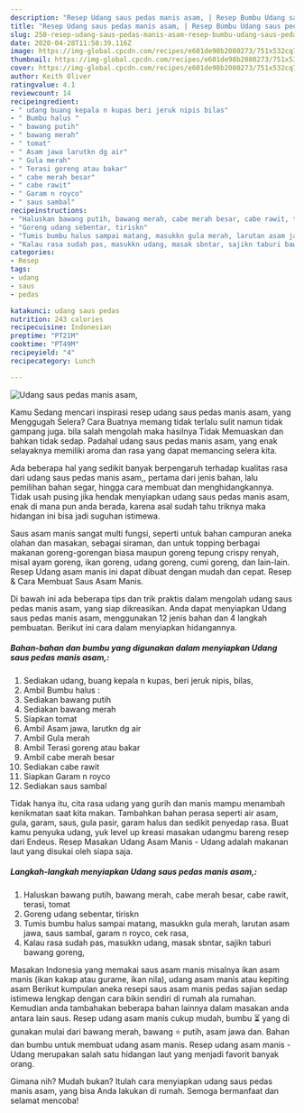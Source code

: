 ```yaml
---
description: "Resep Udang saus pedas manis asam, | Resep Bumbu Udang saus pedas manis asam, Yang Mudah Dan Praktis"
title: "Resep Udang saus pedas manis asam, | Resep Bumbu Udang saus pedas manis asam, Yang Mudah Dan Praktis"
slug: 250-resep-udang-saus-pedas-manis-asam-resep-bumbu-udang-saus-pedas-manis-asam-yang-mudah-dan-praktis
date: 2020-04-28T11:58:39.116Z
image: https://img-global.cpcdn.com/recipes/e601de98b2080273/751x532cq70/udang-saus-pedas-manis-asam-foto-resep-utama.jpg
thumbnail: https://img-global.cpcdn.com/recipes/e601de98b2080273/751x532cq70/udang-saus-pedas-manis-asam-foto-resep-utama.jpg
cover: https://img-global.cpcdn.com/recipes/e601de98b2080273/751x532cq70/udang-saus-pedas-manis-asam-foto-resep-utama.jpg
author: Keith Oliver
ratingvalue: 4.1
reviewcount: 14
recipeingredient:
- " udang buang kepala n kupas beri jeruk nipis bilas"
- " Bumbu halus "
- " bawang putih"
- " bawang merah"
- " tomat"
- " Asam jawa larutkn dg air"
- " Gula merah"
- " Terasi goreng atau bakar"
- " cabe merah besar"
- " cabe rawit"
- " Garam n royco"
- " saus sambal"
recipeinstructions:
- "Haluskan bawang putih, bawang merah, cabe merah besar, cabe rawit, terasi, tomat"
- "Goreng udang sebentar, tiriskn"
- "Tumis bumbu halus sampai matang, masukkn gula merah, larutan asam jawa, saus sambal, garam n royco, cek rasa,"
- "Kalau rasa sudah pas, masukkn udang, masak sbntar, sajikn taburi bawang goreng,"
categories:
- Resep
tags:
- udang
- saus
- pedas

katakunci: udang saus pedas 
nutrition: 243 calories
recipecuisine: Indonesian
preptime: "PT21M"
cooktime: "PT49M"
recipeyield: "4"
recipecategory: Lunch

---
```



![Udang saus pedas manis asam,](https://img-global.cpcdn.com/recipes/e601de98b2080273/751x532cq70/udang-saus-pedas-manis-asam-foto-resep-utama.jpg)

Kamu Sedang mencari inspirasi resep udang saus pedas manis asam, yang Menggugah Selera? Cara Buatnya memang tidak terlalu sulit namun tidak gampang juga. bila salah mengolah maka hasilnya Tidak Memuaskan dan bahkan tidak sedap. Padahal udang saus pedas manis asam, yang enak selayaknya memiliki aroma dan rasa yang dapat memancing selera kita.

Ada beberapa hal yang sedikit banyak berpengaruh terhadap kualitas rasa dari udang saus pedas manis asam,, pertama dari jenis bahan, lalu pemilihan bahan segar, hingga cara membuat dan menghidangkannya. Tidak usah pusing jika hendak menyiapkan udang saus pedas manis asam, enak di mana pun anda berada, karena asal sudah tahu triknya maka hidangan ini bisa jadi suguhan istimewa.

Saus asam manis sangat multi fungsi, seperti untuk bahan campuran aneka olahan dan masakan, sebagai siraman, dan untuk topping berbagai makanan goreng-gorengan biasa maupun goreng tepung crispy renyah, misal ayam goreng, ikan goreng, udang goreng, cumi goreng, dan lain-lain. Resep Udang asam manis ini dapat dibuat dengan mudah dan cepat. Resep &amp; Cara Membuat Saus Asam Manis.


Di bawah ini ada beberapa tips dan trik praktis dalam mengolah udang saus pedas manis asam, yang siap dikreasikan. Anda dapat menyiapkan Udang saus pedas manis asam, menggunakan 12 jenis bahan dan 4 langkah pembuatan. Berikut ini cara dalam menyiapkan hidangannya.

<!--inarticleads1-->

##### Bahan-bahan dan bumbu yang digunakan dalam menyiapkan Udang saus pedas manis asam,:

1. Sediakan  udang, buang kepala n kupas, beri jeruk nipis, bilas,
1. Ambil  Bumbu halus :
1. Sediakan  bawang putih
1. Sediakan  bawang merah
1. Siapkan  tomat
1. Ambil  Asam jawa, larutkn dg air
1. Ambil  Gula merah
1. Ambil  Terasi goreng atau bakar
1. Ambil  cabe merah besar
1. Sediakan  cabe rawit
1. Siapkan  Garam n royco
1. Sediakan  saus sambal


Tidak hanya itu, cita rasa udang yang gurih dan manis mampu menambah kenikmatan saat kita makan. Tambahkan bahan perasa seperti air asam, gula, garam, saus, gula pasir, garam halus dan sedikit penyedap rasa. Buat kamu penyuka udang, yuk level up kreasi masakan udangmu bareng resep dari Endeus. Resep Masakan Udang Asam Manis - Udang adalah makanan laut yang disukai oleh siapa saja. 

<!--inarticleads2-->

##### Langkah-langkah menyiapkan Udang saus pedas manis asam,:

1. Haluskan bawang putih, bawang merah, cabe merah besar, cabe rawit, terasi, tomat
1. Goreng udang sebentar, tiriskn
1. Tumis bumbu halus sampai matang, masukkn gula merah, larutan asam jawa, saus sambal, garam n royco, cek rasa,
1. Kalau rasa sudah pas, masukkn udang, masak sbntar, sajikn taburi bawang goreng,


Masakan Indonesia yang memakai saus asam manis misalnya ikan asam manis (ikan kakap atau gurame, ikan nila), udang asam manis atau kepiting asam Berikut kumpulan aneka resepi saus asam manis pedas sajian sedap istimewa lengkap dengan cara bikin sendiri di rumah ala rumahan. Kemudian anda tambahakan beberapa bahan lainnya dalam masakan anda antara lain saus. Resep udang asam manis cukup mudah, bumbu ⏳ yang di gunakan mulai dari bawang merah, bawang ⭐ putih, asam jawa dan. Bahan dan bumbu untuk membuat udang asam manis. Resep udang asam manis - Udang merupakan salah satu hidangan laut yang menjadi favorit banyak orang. 

Gimana nih? Mudah bukan? Itulah cara menyiapkan udang saus pedas manis asam, yang bisa Anda lakukan di rumah. Semoga bermanfaat dan selamat mencoba!
